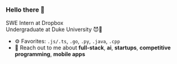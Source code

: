 ### Hello there 👋

SWE Intern at Dropbox<br>
Undergraduate at Duke University 😈💙<br>

- ⚙️ Favorites: `.js/.ts`, `.go`, `.py`, `.java`, `.cpp`
- 💬 Reach out to me about **full-stack**, **ai**, **startups**, **competitive programming**, **mobile apps**
